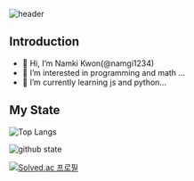 ![header](https://capsule-render.vercel.app/api?type=waving&height=300&color=gradient&text=Welcome%20to%20Namki's%20GitHub&fontSize=60&descAlign=41&descAlignY=38&section=header&reversal=true&descSize=20&fontAlign=50)
## Introduction
- 👋 Hi, I’m Namki Kwon(@namgi1234)
- 👀 I’m interested in programming and math ...
- 🌱 I’m currently learning js and python...

  
## My State
![Top Langs](https://github-readme-stats.vercel.app/api/top-langs/?username=namgi1234&layout=compact)

![github state](https://github-readme-stats.vercel.app/api?username=namgi1234&show)

[![Solved.ac 프로필](http://mazassumnida.wtf/api/generate_badge?boj=knk5684)](https://solved.ac/knk5684)
